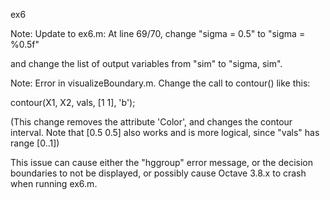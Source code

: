 ex6

Note: Update to ex6.m: At line 69/70, change "sigma = 0.5" to "sigma = %0.5f"

and change the list of output variables from "sim" to "sigma, sim".

Note: Error in visualizeBoundary.m. Change the call to contour() like this:

contour(X1, X2, vals, [1 1], 'b');

(This change removes the attribute 'Color', and changes the contour interval. Note that [0.5 0.5] also works and is more logical, since "vals" has range [0..1])

This issue can cause either the "hggroup" error message, or the decision boundaries to not be displayed, or possibly cause Octave 3.8.x to crash when running ex6.m.
